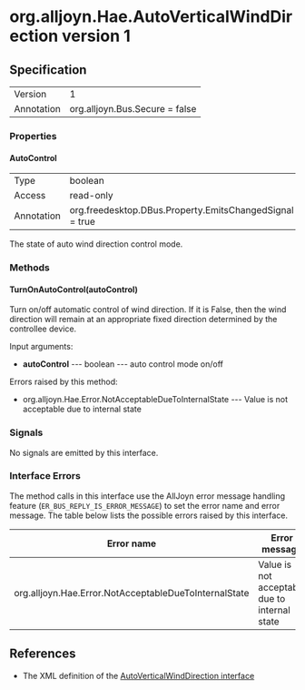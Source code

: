 # org.alljoyn.Hae.AutoVerticalWindDirection version 1

## Specification

|                       |                                                                       |
|-----------------------|-----------------------------------------------------------------------|
| Version               | 1                                                                     |
| Annotation            | org.alljoyn.Bus.Secure = false                                        |

### Properties

#### AutoControl 

|                       |                                                                       |
|-----------------------|-----------------------------------------------------------------------|
| Type                  | boolean                                                               |
| Access                | read-only                                                             |
| Annotation            | org.freedesktop.DBus.Property.EmitsChangedSignal = true               |

The state of auto wind direction control mode.

### Methods

#### TurnOnAutoControl(autoControl)

Turn on/off automatic control of wind direction. If it is False, then the wind direction will remain
at an appropriate fixed direction determined by the controllee device.

Input arguments:

  * **autoControl** --- boolean --- auto control mode on/off

Errors raised by this method:

  * org.alljoyn.Hae.Error.NotAcceptableDueToInternalState --- Value is not acceptable due to 
    internal state

### Signals

No signals are emitted by this interface.

### Interface Errors

The method calls in this interface use the AllJoyn error message handling feature
(`ER_BUS_REPLY_IS_ERROR_MESSAGE`) to set the error name and error message. The table
below lists the possible errors raised by this interface.
    
| Error name                                                                 | Error message                                 |
|----------------------------------------------------------|-----------------------------------------------|
| org.alljoyn.Hae.Error.NotAcceptableDueToInternalState    | Value is not acceptable due to internal state |

## References

  * The XML definition of the [AutoVerticalWindDirection interface](AutoVerticalWindDirection-v1.xml)



